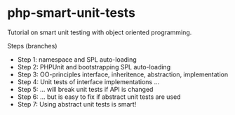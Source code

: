 php-smart-unit-tests
====================

Tutorial on smart unit testing with object oriented programming.

Steps (branches)

* Step 1: namespace and SPL auto-loading
* Step 2: PHPUnit and bootstrapping SPL auto-loading
* Step 3: OO-principles interface, inheritence, abstraction, implementation
* Step 4: Unit tests of interface implementations ...
* Step 5: ... will break unit tests if API is changed
* Step 6: ... but is easy to fix if abstract unit tests are used
* Step 7: Using abstract unit tests is smart!

